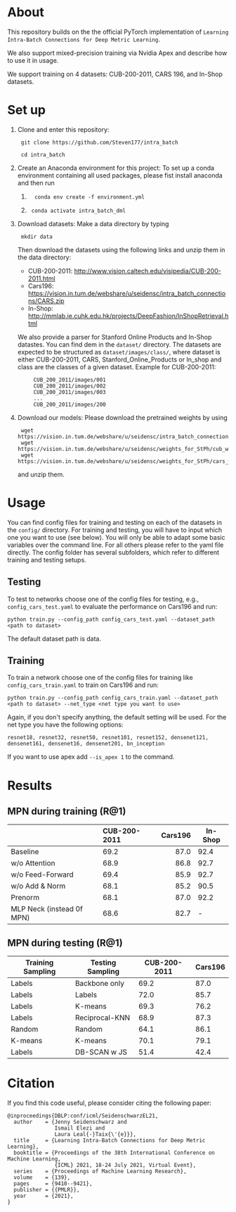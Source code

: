 # About
This repository builds on the the official PyTorch implementation
of `Learning Intra-Batch Connections for Deep Metric Learning`.



We also support mixed-precision training via Nvidia Apex and describe how to use it in usage.

We support training on 4 datasets: CUB-200-2011, CARS 196, and In-Shop datasets.


# Set up


1. Clone and enter this repository:

        git clone https://github.com/Steven177/intra_batch

        cd intra_batch

2. Create an Anaconda environment for this project:
To set up a conda environment containing all used packages, please fist install 
anaconda and then run
    1.       conda env create -f environment.yml
    2.      conda activate intra_batch_dml

3. Download datasets:
Make a data directory by typing 

        mkdir data
    Then download the datasets using the following links and unzip them in the data directory:
    * CUB-200-2011: http://www.vision.caltech.edu/visipedia/CUB-200-2011.html
    * Cars196: https://vision.in.tum.de/webshare/u/seidensc/intra_batch_connections/CARS.zip
    * In-Shop: http://mmlab.ie.cuhk.edu.hk/projects/DeepFashion/InShopRetrieval.html

    We also provide a parser for Stanford Online Products and In-Shop datastes. You can find dem in the `dataset/` directory. The datasets are expected to be structured as 
    `dataset/images/class/`, where dataset is either CUB-200-2011, CARS, Stanford_Online_Products or In_shop and class are the classes of a given dataset. Example for CUB-200-2011: 

            CUB_200_2011/images/001
            CUB_200_2011/images/002
            CUB_200_2011/images/003
            ...
            CUB_200_2011/images/200


4. Download our models: Please download the pretrained weights by using

        wget https://vision.in.tum.de/webshare/u/seidensc/intra_batch_connections/best_weights.zip
        wget https://vision.in.tum.de/webshare/u/seidensc/weights_for_StPh/cub_weights.zip
        wget https://vision.in.tum.de/webshare/u/seidensc/weights_for_StPh/cars_weights2.zip

    and unzip them.

# Usage
You can find config files for training and testing on each of the datasets in the `config/` directory. For training and testing, you will have to input which one you want to use (see below). You will only be able to adapt some basic variables over the command line. For all others please refer to the yaml file directly.
The config folder has several subfolders, which refer to different training and testing setups.

## Testing
To test to networks choose one of the config files for testing, e.g., `config_cars_test.yaml` to evaluate the performance on Cars196 and run:

    python train.py --config_path config_cars_test.yaml --dataset_path <path to dataset> 

The default dataset path is data.

## Training
To train a network choose one of the config files for training like `config_cars_train.yaml` to train on Cars196 and run:

    python train.py --config_path config_cars_train.yaml --dataset_path <path to dataset> --net_type <net type you want to use>

Again, if you don't specify anything, the default setting will be used. For the net type you have the following options:

`resnet18, resnet32, resnet50, resnet101, resnet152, densenet121, densenet161, densenet16, densenet201, bn_inception`

If you want to use apex add `--is_apex 1` to the command.


# Results 
## MPN during training  (R@1)
|             | CUB-200-2011 |   Cars196   | In-Shop|
| ------------- |:------|------:| ----- |
| Baseline  | 69.2  | 87.0 | 92.4  |
| w/o Attention       | 68.9  | 86.8  | 92.7 |
| w/o Feed-Forward       | 69.4  | 85.9  | 92.7 | 
| w/o Add & Norm       | 68.1  | 85.2  |  90.5 |
| Prenorm       | 68.1  | 87.0 | 92.2 |
| MLP Neck (instead 0f MPN)       | 68.6  | 82.7  | -| 


## MPN during testing  (R@1)
| Training Sampling | Testing Sampling | CUB-200-2011 | Cars196 |
| ------------- |-|-|:------|
| Labels | Backbone only | 69.2  | 87.0  |
| Labels |Labels | 72.0  | 85.7  |
| Labels | K-means | 69.3  | 76.2  |
| Labels | Reciprocal-KNN | 68.9  | 87.3  |
| Random | Random | 64.1  | 86.1  |
| K-means | K-means | 70.1  | 79.1  |
| Labels | DB-SCAN w JS | 51.4  | 42.4  |

# Citation

If you find this code useful, please consider citing the following paper:

```
@inproceedings{DBLP:conf/icml/SeidenschwarzEL21,
  author    = {Jenny Seidenschwarz and
               Ismail Elezi and
               Laura Leal{-}Taix{\'{e}}},
  title     = {Learning Intra-Batch Connections for Deep Metric Learning},
  booktitle = {Proceedings of the 38th International Conference on Machine Learning,
               {ICML} 2021, 18-24 July 2021, Virtual Event},
  series    = {Proceedings of Machine Learning Research},
  volume    = {139},
  pages     = {9410--9421},
  publisher = {{PMLR}},
  year      = {2021},
}
```
